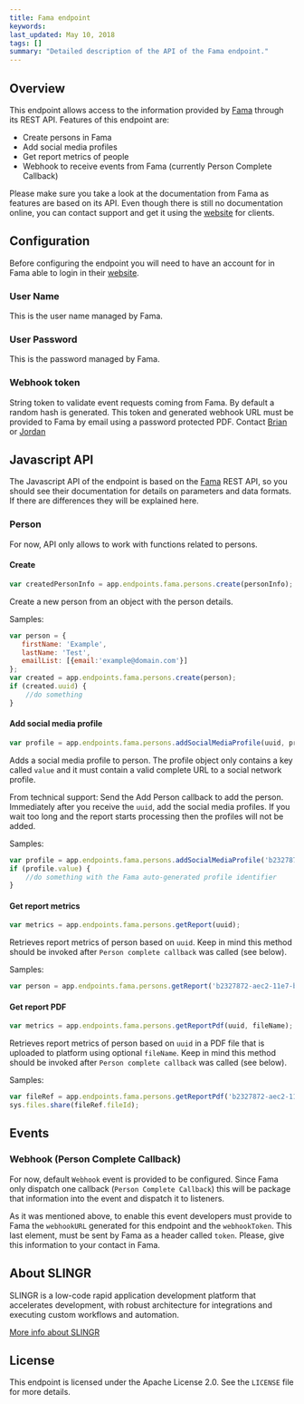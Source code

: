 ```yaml
---
title: Fama endpoint
keywords: 
last_updated: May 10, 2018
tags: []
summary: "Detailed description of the API of the Fama endpoint."
---
```


## Overview

This endpoint allows access to the information provided by [Fama](https://www.fama.io) through its REST API. Features
of this endpoint are:

- Create persons in Fama
- Add social media profiles
- Get report metrics of people 
- Webhook to receive events from Fama (currently Person Complete Callback)

Please make sure you take a look at the documentation from Fama as features are based on its API. Even though there is 
still no documentation online, you can contact support and get it using the [website](https://web.fama.io) for clients.

## Configuration

Before configuring the endpoint you will need to have an account for in Fama able to login in their [website](https://web.fama.io). 

### User Name 

This is the user name managed by Fama.

### User Password 

This is the password managed by Fama.

### Webhook token

String token to validate event requests coming from Fama. By default a random hash is generated. This token and generated 
webhook URL must be provided to Fama by email using a password protected PDF. Contact [Brian](mailTo:brian@fama.io) or 
[Jordan](mailTo:jordan@fama.io) 

## Javascript API

The Javascript API of the endpoint is based on the [Fama](https://web.fama.io) REST API,
so you should see their documentation for details on parameters and data formats. If there are differences
they will be explained here.

### Person

For now, API only allows to work with functions related to persons.


#### Create

```js
var createdPersonInfo = app.endpoints.fama.persons.create(personInfo);
```

Create a new person from an object with the person details.

Samples:

```js
var person = {
   firstName: 'Example',
   lastName: 'Test', 
   emailList: [{email:'example@domain.com'}]
};
var created = app.endpoints.fama.persons.create(person);
if (created.uuid) {
    //do something
}
```

#### Add social media profile

```js
var profile = app.endpoints.fama.persons.addSocialMediaProfile(uuid, profileObject);
```

Adds a social media profile to person. The profile object only contains a key called `value` and it must contain a valid 
complete URL to a social network profile.

From technical support: Send the Add Person callback to add the person. Immediately after you receive the `uuid`, add the 
social media profiles. If you wait too long and the report starts processing then the profiles will not be added.

Samples:

```js
var profile = app.endpoints.fama.persons.addSocialMediaProfile('b2327872-aec2-11e7-b902-05cee4ab6590', {value: "https://www.facebook.com/john.doe"});
if (profile.value) {
    //do something with the Fama auto-generated profile identifier
}
```

#### Get report metrics

```js
var metrics = app.endpoints.fama.persons.getReport(uuid);
```

Retrieves report metrics of person based on `uuid`. Keep in mind this method should be invoked after 
`Person complete callback` was called (see below).

Samples:

```js
var person = app.endpoints.fama.persons.getReport('b2327872-aec2-11e7-b902-05cee4ab6590');
```

#### Get report PDF

```js
var metrics = app.endpoints.fama.persons.getReportPdf(uuid, fileName);
```

Retrieves report metrics of person based on `uuid` in a PDF file that is uploaded to platform using optional `fileName`. 
Keep in mind this method should be invoked after `Person complete callback` was called (see below).

Samples:

```js
var fileRef = app.endpoints.fama.persons.getReportPdf('b2327872-aec2-11e7-b902-05cee4ab6590', 'myReport.pdf');
sys.files.share(fileRef.fileId);
```

## Events

### Webhook (Person Complete Callback)

For now, default `Webhook` event is provided to be configured. Since Fama only dispatch one callback (`Person Complete Callback`)
this will be package that information into the event and dispatch it to listeners.

As it was mentioned above, to enable this event developers must provide to Fama the `webhookURL` generated for this endpoint
and the `webhookToken`. This last element, must be sent by Fama as a header called `token`. Please, give this information
to your contact in Fama.

## About SLINGR

SLINGR is a low-code rapid application development platform that accelerates development, with robust architecture for integrations and executing custom workflows and automation.

[More info about SLINGR](https://slingr.io)

## License

This endpoint is licensed under the Apache License 2.0. See the `LICENSE` file for more details.
